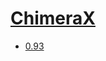# [ChimeraX](https://www.cgl.ucsf.edu/chimerax/)
- [0.93](/molecular-modeling-graphics/chimerax/0.93)
